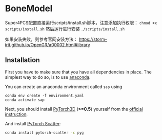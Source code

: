 # BoneModel

Super4PCS配置直接运行scripts/install.sh脚本，注意添加执行权限：
`chmod +x scripts/install.sh`
然后运行进行安装
`./scripts/install.sh`

如果安装失败，则参考官网安装方法：
https://storm-irit.github.io/OpenGR/a00002.html#library


## Installation
First you have to make sure that you have all dependencies in place.
The simplest way to do so, is to use [anaconda](https://www.anaconda.com/). 

You can create an anaconda environment called `sap` using
```
conda env create -f environment.yaml
conda activate sap
```

Next, you should install [PyTorch3D](https://pytorch3d.org/) (**>=0.5**) yourself from the [official instruction](https://github.com/facebookresearch/pytorch3d/blob/master/INSTALL.md#3-install-wheels-for-linux).  

And install [PyTorch Scatter](https://github.com/rusty1s/pytorch_scatter):
```sh
conda install pytorch-scatter -c pyg
```
